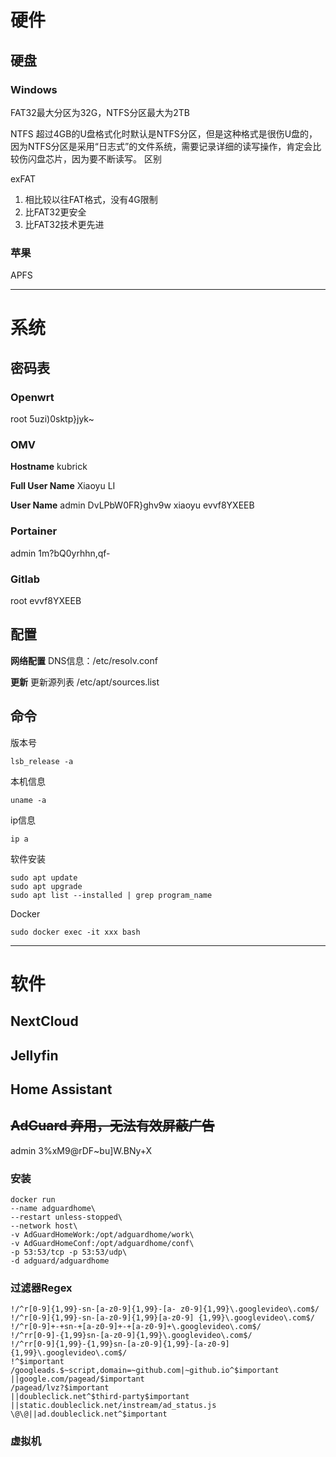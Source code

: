 
# 硬件

## 硬盘

### Windows

FAT32最大分区为32G，NTFS分区最大为2TB

NTFS
超过4GB的U盘格式化时默认是NTFS分区，但是这种格式是很伤U盘的，因为NTFS分区是采用“日志式”的文件系统，需要记录详细的读写操作，肯定会比较伤闪盘芯片，因为要不断读写。
区别

exFAT
1. 相比较以往FAT格式，没有4G限制
2.  比FAT32更安全
3. 比FAT32技术更先进

### 苹果

APFS

***

# 系统

## 密码表

### Openwrt

root
5uzi)0sktp}jyk~

### OMV

**Hostname**
kubrick

**Full User Name**
Xiaoyu LI

**User Name**
admin
DvLPbW0FR}ghv9w
xiaoyu
evvf8YXEEB

### Portainer
admin
1m?bQ0yrhhn,qf-

### Gitlab
root
evvf8YXEEB

## 配置

**网络配置**
DNS信息：/etc/resolv.conf

**更新**
更新源列表 /etc/apt/sources.list

## 命令

版本号

```
lsb_release -a
```

本机信息

```
uname -a
```

ip信息

```
ip a
```

软件安装

```
sudo apt update
sudo apt upgrade
sudo apt list --installed | grep program_name
```

Docker

```
sudo docker exec -it xxx bash
```

***

# 软件

## NextCloud

## Jellyfin

## Home Assistant

## ~~AdGuard 弃用，无法有效屏蔽广告~~

admin
3%xM9@rDF~bu]W.BNy+X

### 安装
```Docker
docker run 
--name adguardhome\
--restart unless-stopped\
--network host\
-v AdGuardHomeWork:/opt/adguardhome/work\
-v AdGuardHomeConf:/opt/adguardhome/conf\
-p 53:53/tcp -p 53:53/udp\
-d adguard/adguardhome
```


### 过滤器Regex

```Regex
!/^r[0-9]{1,99}-sn-[a-z0-9]{1,99}-[a- z0-9]{1,99}\.googlevideo\.com$/
!/^r[0-9]{1,99}-sn-[a-z0-9]{1,99}[a-z0-9] {1,99}\.googlevideo\.com$/
!/^r[0-9]+-+sn-+[a-z0-9]+-+[a-z0-9]+\.googlevideo\.com$/
!/^rr[0-9]-{1,99}sn-[a-z0-9]{1,99}\.googlevideo\.com$/
!/^rr[0-9]{1,99}-{1,99}sn-[a-z0-9]{1,99}-[a-z0-9]{1,99}\.googlevideo\.com$/
!^$important
/googleads.$~script,domain=~github.com|~github.io^$important
||google.com/pagead/$important
/pagead/lvz?$important
||doubleclick.net^$third-party$important
||static.doubleclick.net/instream/ad_status.js
\@\@||ad.doubleclick.net^$important
```

### 虚拟机